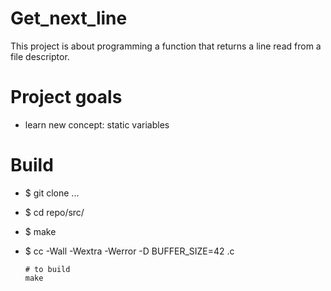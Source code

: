# Get_next_line
This project is about programming a function that returns a line read from a file descriptor.

# Project goals
- learn new concept: static variables

# Build
- $ git clone ...
- $ cd repo/src/
- $ make
- $ cc -Wall -Wextra -Werror -D BUFFER_SIZE=42 <files>.c

    ```shell
    # to build
    make
    ```
